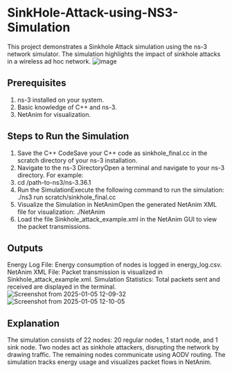 # SinkHole-Attack-using-NS3-Simulation

This project demonstrates a Sinkhole Attack simulation using the ns-3 network simulator. The simulation highlights the impact of sinkhole attacks in a wireless ad hoc network.
![image](https://github.com/user-attachments/assets/1e04ed70-f36f-4afd-b514-d034634c5aa8)

Prerequisites
-------------
1. ns-3 installed on your system.
2. Basic knowledge of C++ and ns-3.
3. NetAnim for visualization.

**Steps to Run the Simulation**
-------------------------------
1. Save the C++ CodeSave your C++ code as sinkhole_final.cc in the scratch directory of your ns-3 installation.
2. Navigate to the ns-3 DirectoryOpen a terminal and navigate to your ns-3 directory. For example:
3. cd /path-to-ns3/ns-3.36.1
4. Run the SimulationExecute the following command to run the simulation:
    ./ns3 run scratch/sinkhole_final.cc
5. Visualize the Simulation in NetAnimOpen the generated NetAnim XML file for visualization:
    ./NetAnim
6. Load the file Sinkhole_attack_example.xml in the NetAnim GUI to view the packet transmissions.

**Outputs**
----------

Energy Log File: Energy consumption of nodes is logged in energy_log.csv.
NetAnim XML File: Packet transmission is visualized in Sinkhole_attack_example.xml.
Simulation Statistics: Total packets sent and received are displayed in the terminal.
![Screenshot from 2025-01-05 12-09-32](https://github.com/user-attachments/assets/6edea112-24ab-499d-887b-dd930167da7c)
![Screenshot from 2025-01-05 12-10-05](https://github.com/user-attachments/assets/cb55f3cc-3475-490f-bff7-dac5baa7e6e7)



**Explanation**
--------------
The simulation consists of 22 nodes: 20 regular nodes, 1 start node, and 1 sink node.
Two nodes act as sinkhole attackers, disrupting the network by drawing traffic.
The remaining nodes communicate using AODV routing.
The simulation tracks energy usage and visualizes packet flows in NetAnim.
